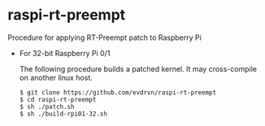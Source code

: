 raspi-rt-preempt======Procedure for applying RT-Preempt patch to Raspberry Pi* For 32-bit Raspberry Pi 0/1     The following procedure builds a patched kernel. It may cross-compile on another linux host.    ```    $ git clone https://github.com/evdrvn/raspi-rt-preempt    $ cd raspi-rt-preempt    $ sh ./patch.sh    $ sh ./build-rpi01-32.sh    ```